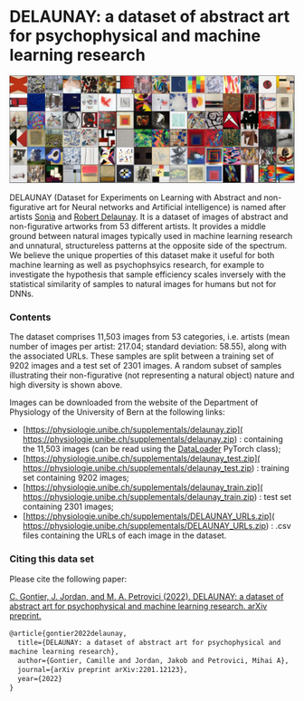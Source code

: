 # DELAUNAY: a dataset of abstract art for psychophysical and machine learning research

![Visualization of DELAUNAY dataset.](examples.JPG)

DELAUNAY (Dataset for Experiments on Learning with Abstract and non-figurative art for Neural networks and Artificial intelligence) is named after artists [Sonia](https://en.wikipedia.org/wiki/Sonia_Delaunay) and [Robert Delaunay](https://en.wikipedia.org/wiki/Robert_Delaunay). It is a dataset of images of abstract and non-figurative artworks from 53 different artists. It provides a middle ground between natural images typically used in machine learning research and unnatural, structureless patterns at the opposite side of the spectrum. We believe the unique properties of this dataset make it useful for both machine learning as well as psychophsyics research, for example to investigate the hypothesis that sample efficiency scales inversely with the statistical similarity of samples to natural images for humans but not for DNNs.

### Contents

The dataset comprises 11,503 images from 53 categories, i.e. artists (mean number of images per artist: 217.04; standard deviation: 58.55), along with the associated URLs. These samples are split between a training set of 9202 images and a test set of 2301 images. A random subset of samples illustrating their non-figurative (not representing a natural object) nature and high diversity is shown above.

Images can be downloaded from the website of the Department of Physiology of the University of Bern at the following links:
- [https://physiologie.unibe.ch/supplementals/delaunay.zip]( https://physiologie.unibe.ch/supplementals/delaunay.zip) : containing the 11,503 images (can be read using the [DataLoader](https://pytorch.org/docs/stable/data.html#torch.utils.data.DataLoader) PyTorch class);
- [https://physiologie.unibe.ch/supplementals/delaunay_test.zip]( https://physiologie.unibe.ch/supplementals/delaunay_test.zip) : training set containing 9202 images;
- [https://physiologie.unibe.ch/supplementals/delaunay_train.zip]( https://physiologie.unibe.ch/supplementals/delaunay_train.zip) : test set containing 2301 images;
- [https://physiologie.unibe.ch/supplementals/DELAUNAY_URLs.zip]( https://physiologie.unibe.ch/supplementals/DELAUNAY_URLs.zip) : .csv files containing the URLs of each image in the dataset.

### Citing this data set
Please cite the following paper:

[C. Gontier, J. Jordan, and M. A. Petrovici (2022). DELAUNAY: a dataset of abstract art for psychophysical and machine learning research. arXiv preprint.
](https://arxiv.org/abs/2201.12123)

```
@article{gontier2022delaunay,
  title={DELAUNAY: a dataset of abstract art for psychophysical and machine learning research},
  author={Gontier, Camille and Jordan, Jakob and Petrovici, Mihai A},
  journal={arXiv preprint arXiv:2201.12123},
  year={2022}
}
```
